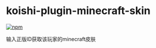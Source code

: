 # koishi-plugin-minecraft-skin

[![npm](https://img.shields.io/npm/v/koishi-plugin-minecraft-skin?style=flat-square)](https://www.npmjs.com/package/koishi-plugin-minecraft-skin)

输入正版ID获取该玩家的minecraft皮肤
